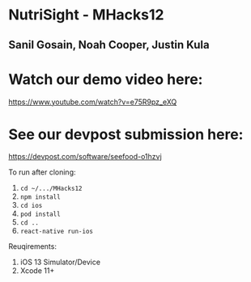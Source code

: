 # NutriSight - MHacks12

## Sanil Gosain, Noah Cooper, Justin Kula

# Watch our demo video here:
https://www.youtube.com/watch?v=e75R9pz_eXQ

# See our devpost submission here:
https://devpost.com/software/seefood-o1hzvj

To run after cloning:
1) `cd ~/.../MHacks12`
2) `npm install`
3) `cd ios`
4) `pod install`
5) `cd ..`
6) `react-native run-ios`

Reuqirements:
1) iOS 13 Simulator/Device
2) Xcode 11+
